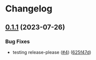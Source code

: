 # Changelog

## [0.1.1](https://github.com/carbynestack/caliper/compare/caliper-v0.1.0...caliper-v0.1.1) (2023-07-26)


### Bug Fixes

* testing release-please ([#4](https://github.com/carbynestack/caliper/issues/4)) ([625f47d](https://github.com/carbynestack/caliper/commit/625f47dfa86d6cf9844917c458dc8e52a22a283f))
